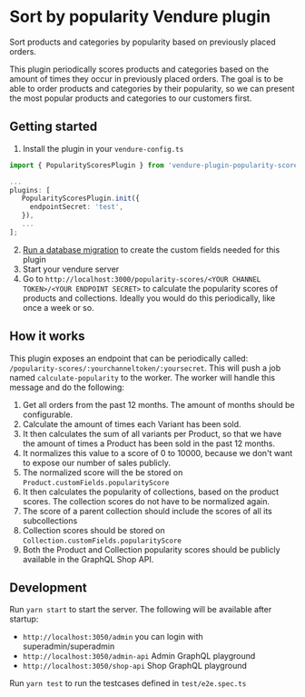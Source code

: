 # Sort by popularity Vendure plugin

Sort products and categories by popularity based on previously placed orders.

This plugin periodically scores products and categories based on the amount of times they occur in previously placed orders. The goal is to be able to order products and categories by their popularity, so we can present the most popular products and categories to our customers first.

## Getting started

1. Install the plugin in your `vendure-config.ts`

```ts
import { PopularityScoresPlugin } from 'vendure-plugin-popularity-scores'

...
plugins: [
   PopularityScoresPlugin.init({
     endpointSecret: 'test',
   }),
   ...
];
```

2. [Run a database migration](https://docs.vendure.io/guides/developer-guide/migrations/) to create the custom fields needed for this plugin
3. Start your vendure server
4. Go to `http://localhost:3000/popularity-scores/<YOUR CHANNEL TOKEN>/<YOUR ENDPOINT SECRET>` to calculate the popularity scores of products and collections. Ideally you would do this periodically, like once a week or so.

## How it works

This plugin exposes an endpoint that can be periodically called: `/popularity-scores/:yourchanneltoken/:yoursecret`. This will push a job named `calculate-popularity` to the worker. The worker will handle this message and do the following:

1. Get all orders from the past 12 months. The amount of months should be configurable.
2. Calculate the amount of times each Variant has been sold.
3. It then calculates the sum of all variants per Product, so that we have the amount of times a Product has been sold in the past 12 months.
4. It normalizes this value to a score of 0 to 10000, because we don't want to expose our number of sales publicly.
5. The normalized score will the be stored on `Product.customFields.popularityScore`
6. It then calculates the popularity of collections, based on the product scores. The collection scores do not have to be normalized again.
7. The score of a parent collection should include the scores of all its subcollections
8. Collection scores should be stored on `Collection.customFields.popularityScore`
9. Both the Product and Collection popularity scores should be publicly available in the GraphQL Shop API.

## Development

Run `yarn start` to start the server. The following will be available after startup:

- `http://localhost:3050/admin` you can login with superadmin/superadmin
- `http://localhost:3050/admin-api` Admin GraphQL playground
- `http://localhost:3050/shop-api` Shop GraphQL playground

Run `yarn test` to run the testcases defined in `test/e2e.spec.ts`
